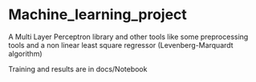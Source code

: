 # Machine_learning_project
A Multi Layer Perceptron library and other tools like some preprocessing tools and a non linear least square regressor (Levenberg-Marquardt algorithm)

Training and results are in docs/Notebook

